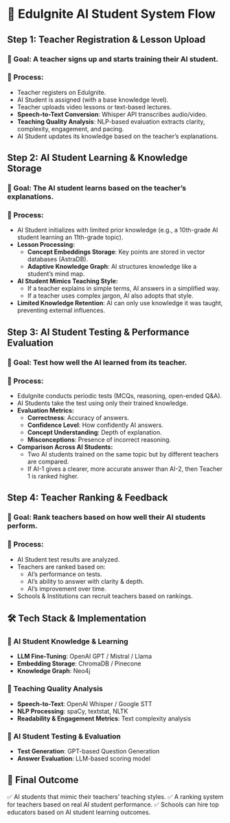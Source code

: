 # 🌟 EduIgnite AI Student System Flow

## Step 1: Teacher Registration & Lesson Upload
### 📌 Goal: A teacher signs up and starts training their AI student.

### 🔹 Process:
- Teacher registers on EduIgnite.
- AI Student is assigned (with a base knowledge level).
- Teacher uploads video lessons or text-based lectures.
- **Speech-to-Text Conversion**: Whisper API transcribes audio/video.
- **Teaching Quality Analysis**: NLP-based evaluation extracts clarity, complexity, engagement, and pacing.
- AI Student updates its knowledge based on the teacher’s explanations.

## Step 2: AI Student Learning & Knowledge Storage
### 📌 Goal: The AI student learns based on the teacher’s explanations.

### 🔹 Process:
- AI Student initializes with limited prior knowledge (e.g., a 10th-grade AI student learning an 11th-grade topic).
- **Lesson Processing:**
  - **Concept Embeddings Storage**: Key points are stored in vector databases (AstraDB).
  - **Adaptive Knowledge Graph**: AI structures knowledge like a student’s mind map.
- **AI Student Mimics Teaching Style:**
  - If a teacher explains in simple terms, AI answers in a simplified way.
  - If a teacher uses complex jargon, AI also adopts that style.
- **Limited Knowledge Retention**: AI can only use knowledge it was taught, preventing external influences.

## Step 3: AI Student Testing & Performance Evaluation
### 📌 Goal: Test how well the AI learned from its teacher.

### 🔹 Process:
- EduIgnite conducts periodic tests (MCQs, reasoning, open-ended Q&A).
- AI Students take the test using only their trained knowledge.
- **Evaluation Metrics:**
  - **Correctness**: Accuracy of answers.
  - **Confidence Level**: How confidently AI answers.
  - **Concept Understanding**: Depth of explanation.
  - **Misconceptions**: Presence of incorrect reasoning.
- **Comparison Across AI Students:**
  - Two AI students trained on the same topic but by different teachers are compared.
  - If AI-1 gives a clearer, more accurate answer than AI-2, then Teacher 1 is ranked higher.

## Step 4: Teacher Ranking & Feedback
### 📌 Goal: Rank teachers based on how well their AI students perform.

### 🔹 Process:
- AI Student test results are analyzed.
- Teachers are ranked based on:
  - AI’s performance on tests.
  - AI’s ability to answer with clarity & depth.
  - AI’s improvement over time.
- Schools & Institutions can recruit teachers based on rankings.

## 🛠️ Tech Stack & Implementation

### 🔹 AI Student Knowledge & Learning
- **LLM Fine-Tuning**: OpenAI GPT / Mistral / Llama
- **Embedding Storage**: ChromaDB / Pinecone
- **Knowledge Graph**: Neo4j

### 🔹 Teaching Quality Analysis
- **Speech-to-Text**: OpenAI Whisper / Google STT
- **NLP Processing**: spaCy, textstat, NLTK
- **Readability & Engagement Metrics**: Text complexity analysis

### 🔹 AI Student Testing & Evaluation
- **Test Generation**: GPT-based Question Generation
- **Answer Evaluation**: LLM-based scoring model

## 🚀 Final Outcome
✅ AI students that mimic their teachers’ teaching styles.
✅ A ranking system for teachers based on real AI student performance.
✅ Schools can hire top educators based on AI student learning outcomes.

